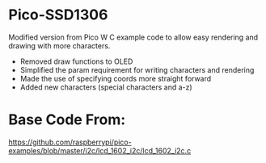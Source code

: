 # Pico-SSD1306
Modified version from Pico W C example code to allow easy rendering and drawing with more characters.

* Removed draw functions to OLED
* Simplified the param requirement for writing characters and rendering
* Made the use of specifying coords more straight forward
* Added new characters (special characters and a-z)

# Base Code From:
https://github.com/raspberrypi/pico-examples/blob/master/i2c/lcd_1602_i2c/lcd_1602_i2c.c

